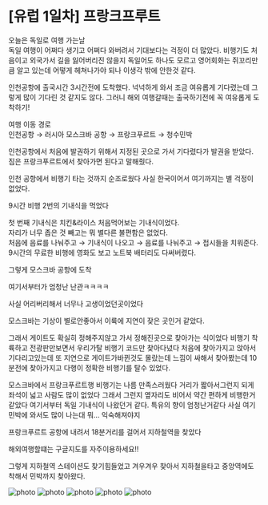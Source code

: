 # [유럽 1일차] 프랑크프루트

오늘은 독일로 여행 가는날  
독일 여행이 어쩌다 생기고 어쩌다 와버려서 기대보다는 걱정이 더 많았다. 비행기도 처음이고 외국가서 길을 잃어버리진 않을지 독일어도 하나도 모르고 영어회화는 쥐꼬리만큼 알고 있는데 어떻게 헤쳐나가야 되나 이생각 밖에 안한것 같다.

인천공항에 출국시간 3시간전에 도착했다. 넉넉하게 와서 조금 여유롭게 기다렸는데 그렇게 많이 기다린 것 같지도 않다. 그러니 해외 여행갈때는 출국하기전에 꼭 여유롭게 도착하기!

여행 이동 경로  
인천공항 → 러시아 모스크바 공항 → 프랑크푸르트 → 청수민박

인천공항에서 처음에 발권하기 위해서 지정된 곳으로 가서 기다렸다가 발권을 받았다.
짐은 프랑크푸르트에서 찾아가면 된다고 말해줬다.

인천 공항에서 비행기 타는 것까지 순조로웠다 사실 한국이어서 여기까지는 별 걱정이 없었다.

9시간 비행 2번의 기내식을 먹었다

첫 번째 기내식은 치킨&라이스 처음먹어보는 기내식이었다.  
자리가 너무 좁은 것 빼고는 뭐 별다른 불편함은 없었다.  
처음에 음료를 나눠주고 → 기내식이 나오고 → 음료를 나눠주고 → 접시들을 치워준다.  
9시간의 무료한 비행에 영화도 보고 노트북 배터리도 다써버렸다.

그렇게 모스크바 공항에 도착

여기서부터가 엄청난 난관ㅋㅋㅋㅋ

사실 어리버리해서 너무나 고생이었던곳이었다

모스크바는 기상이 별로안좋아서 이륙에 지연이 잦은 곳인거 같았다.

그래서 게이트도 확실히 정해주지않고 가서 정해진곳으로 찾아가는 식이었다 비행기 착륙하고 전광판만보면서 우리가탈 비행기 코드만 찾아다녔다 처음에 찾아가지고 앉아서 기다리고있는데 또 지연으로 게이트가바뀐것도 몰랐는데 느낌이 싸해서 찾아봤는데 10분전에 찾아가지고 다행이 정확한 비행기를 탈수 있었다.



모스크바에서 프랑크푸르트행 비행기는 나름 만족스러웠다 거리가 짧아서그런지 되게 좌석이 넓고 사람도 많이 없었다 그래서 그런지 옆자리도 비어서 약간 편하게 비행한거같았다 여기서부터 독일 기내식이 나왔던거 같다. 특유의 향이 엄청난거같다 사실 여기 민박에 와서도 많이 나는대 뭐... 익숙해져야지



프랑크푸르트 공항에 내려서 18분거리를 걸어서 지하철역을 찾았다

해외여행할떄는 구글지도를 자주이용하세요!!

그렇게 지하철역 스테이션도 찾기힘들었고 겨우겨우 찾아서 지하철을타고 중앙역에도착해서 민박까지 찾아왔다.


![photo](https://4log.dev/20190625072854/2017-12-05-12-41-40.jpg)
![photo](https://4log.dev/20190625072846/20171205_224650.jpg)
![photo](https://4log.dev/20190625072848/2017-12-05-22-46-36.jpg)
![photo](https://4log.dev/20190625072850/2017-12-05-23-19-06.jpg)
![photo](https://4log.dev/20190625072852/20171206_085816.jpg)

